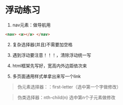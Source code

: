 # 浮动练习

1. nav元素：做导航用

```html
<nav> <a></a> </nav>
```

2. 复杂选择器(并且)不需要加空格

3. 遇到浮动要注意！！！，清除浮动统一写

4. html框架先写好，宽高内外边距依次来

5. 多页面通用样式单拿出来写一个link

> 伪元素选择器：：first-letter（选中第一个字做修改）

> 伪类选择器：nth-child(n)  选中第n个子元素做修改